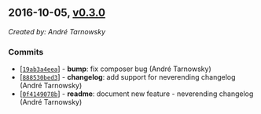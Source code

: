 ## 2016-10-05, [v0.3.0](https://github.com/lotterfriends/git-flow-buddy/releases/tag/0.3.0)

*Created by: André Tarnowsky*

### Commits
  - [[`19ab3a4eea`](https://github.com/lotterfriends/git-flow-buddy/commit/19ab3a4eea887de1fc161652a7bf47657a650598)] - **bump**: fix composer bug (André Tarnowsky)
  - [[`888530bed3`](https://github.com/lotterfriends/git-flow-buddy/commit/888530bed3d791e9fa3730f19a322b31760f9704)] - **changelog**: add support for neverending changelog (André Tarnowsky)
  - [[`0f4149078b`](https://github.com/lotterfriends/git-flow-buddy/commit/0f4149078b9dfe691ac1dde0540e211138c5abc4)] - **readme**: document new feature - neverending changelog (André Tarnowsky)
